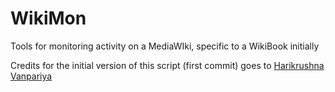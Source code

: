 # WikiMon
Tools for monitoring activity on a MediaWIki, specific to a WikiBook initially

Credits for the initial version of this script (first commit) goes to [Harikrushna Vanpariya](https://www.upwork.com/o/profiles/users/_~01fb35e82167740dfa/)

